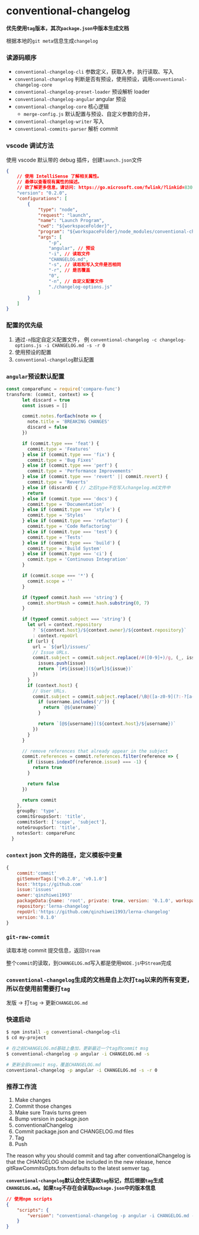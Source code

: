 # conventional-changelog

**优先使用`tag`版本，其次`package.json`中版本生成文档**

根据本地的`git meta`信息生成`changelog`

### 读源码顺序

-   `conventional-changelog-cli` 参数定义，获取入参，执行读取、写入
-   `conventional-changelog` 判断是否有预设，使用预设，调用`conventional-changelog-core`
-   `conventional-changelog-preset-loader` 预设解析 loader
-   `conventional-changelog-angular` angular 预设
-   `conventional-changelog-core` 核心逻辑
    -   `merge-config.js` 默认配置与预设、自定义参数的合并，
-   `conventional-changelog-writer` 写入
-   `conventional-commits-parser` 解析 commit

### vscode 调试方法

使用 vscode 默认带的 debug 插件，创建`launch.json`文件

```json
{
    // 使用 IntelliSense 了解相关属性。
    // 悬停以查看现有属性的描述。
    // 欲了解更多信息，请访问: https://go.microsoft.com/fwlink/?linkid=830387
    "version": "0.2.0",
    "configurations": [
        {
            "type": "node",
            "request": "launch",
            "name": "Launch Program",
            "cwd": "${workspaceFolder}",
            "program": "${workspaceFolder}/node_modules/conventional-changelog-cli/cli.js",
            "args": [
                "-p",
                "angular", // 预设
                "-i", // 读取文件
                "CHANGELOG.md",
                "-s", // 读取和写入文件是否相同
                "-r", // 是否覆盖
                "0",
                "-n", // 自定义配置文件
                "./changelog-options.js"
            ]
        }
    ]
}
```

### 配置的优先级

1. 通过`-n`指定自定义配置文件， 例 `conventional-changelog -c changelog-options.js -i CHANGELOG.md -s -r 0`
2. 使用预设的配置
3. `conventional-changelog`默认配置

### `angular`预设默认配置

```javascript
const compareFunc = require('compare-func')
transform: (commit, context) => {
      let discard = true
      const issues = []

      commit.notes.forEach(note => {
        note.title = 'BREAKING CHANGES'
        discard = false
      })

      if (commit.type === 'feat') {
        commit.type = 'Features'
      } else if (commit.type === 'fix') {
        commit.type = 'Bug Fixes'
      } else if (commit.type === 'perf') {
        commit.type = 'Performance Improvements'
      } else if (commit.type === 'revert' || commit.revert) {
        commit.type = 'Reverts'
      } else if (discard) { // 之后type不在写入changelog.md文件中
        return
      } else if (commit.type === 'docs') {
        commit.type = 'Documentation'
      } else if (commit.type === 'style') {
        commit.type = 'Styles'
      } else if (commit.type === 'refactor') {
        commit.type = 'Code Refactoring'
      } else if (commit.type === 'test') {
        commit.type = 'Tests'
      } else if (commit.type === 'build') {
        commit.type = 'Build System'
      } else if (commit.type === 'ci') {
        commit.type = 'Continuous Integration'
      }

      if (commit.scope === '*') {
        commit.scope = ''
      }

      if (typeof commit.hash === 'string') {
        commit.shortHash = commit.hash.substring(0, 7)
      }

      if (typeof commit.subject === 'string') {
        let url = context.repository
          ? `${context.host}/${context.owner}/${context.repository}`
          : context.repoUrl
        if (url) {
          url = `${url}/issues/`
          // Issue URLs.
          commit.subject = commit.subject.replace(/#([0-9]+)/g, (_, issue) => {
            issues.push(issue)
            return `[#${issue}](${url}${issue})`
          })
        }
        if (context.host) {
          // User URLs.
          commit.subject = commit.subject.replace(/\B@([a-z0-9](?:-?[a-z0-9/]){0,38})/g, (_, username) => {
            if (username.includes('/')) {
              return `@${username}`
            }

            return `[@${username}](${context.host}/${username})`
          })
        }
      }

      // remove references that already appear in the subject
      commit.references = commit.references.filter(reference => {
        if (issues.indexOf(reference.issue) === -1) {
          return true
        }

        return false
      })

      return commit
    },
    groupBy: 'type',
    commitGroupsSort: 'title',
    commitsSort: ['scope', 'subject'],
    noteGroupsSort: 'title',
    notesSort: compareFunc
  }
```

### `context` json 文件的路径，定义模板中变量

```javascript
{
    commit:'commit'
    gitSemverTags:['v0.2.0', 'v0.1.0']
    host:'https://github.com'
    issue:'issues'
    owner:'qinzhiwei1993'
    packageData:{name: 'root', private: true, version: '0.1.0', workspaces: Array(1), scripts: {…}, …}
    repository:'lerna-changelog'
    repoUrl:'https://github.com/qinzhiwei1993/lerna-changelog'
    version:'0.1.0'
}
```

### `git-raw-commit`

读取本地 commit 提交信息，返回`Stream`

整个`commit`的读取，到`CHANGELOG.md`写入都是使用`NODE.js`中`Stream`完成

### `conventional-changelog`生成的文档是自上次打`tag`以来的所有变更，所以在使用前需要打`tag`

发版 -> 打`tag` -> 更新`CHANGELOG.md`

### 快速启动

```bash
$ npm install -g conventional-changelog-cli
$ cd my-project

# 在之前CHANGELOG.md基础上叠加，更新最近一个tag的commit msg
$ conventional-changelog -p angular -i CHANGELOG.md -s

# 更新全部commit msg，覆盖CHANGELOG.md
conventional-changelog -p angular -i CHANGELOG.md -s -r 0
```

### 推荐工作流

1. Make changes
2. Commit those changes
3. Make sure Travis turns green
4. Bump version in package.json
5. conventionalChangelog
6. Commit package.json and CHANGELOG.md files
7. Tag
8. Push

The reason why you should commit and tag after conventionalChangelog is that the CHANGELOG should be included in the new release, hence gitRawCommitsOpts.from defaults to the latest semver tag.


**`conventional-changelog`默认会优先读取`tag`标记，然后根据`tag`生成`CHANGELOG.md`。如果`tag`不存在会读取`package.json`中的版本信息**


```json
// 使用npm scripts
{
    "scripts": {
        "version": "conventional-changelog -p angular -i CHANGELOG.md -s && git add CHANGELOG.md"
    }
}
```
